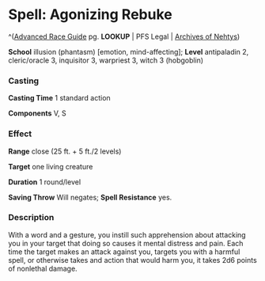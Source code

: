 # Spell: Agonizing Rebuke

^([Advanced Race Guide][ss-agonizing-rebuke] pg. **LOOKUP** | PFS Legal | [Archives of Nehtys][sn-agonizing-rebuke])

**School** illusion (phantasm) [emotion, mind-affecting]; **Level** antipaladin 2, cleric/oracle 3, inquisitor 3, warpriest 3, witch 3 (hobgoblin)

### Casting

**Casting Time** 1 standard action  

**Components** V, S

### Effect

**Range** close (25 ft. + 5 ft./2 levels)  

**Target** one living creature  

**Duration** 1 round/level  

**Saving Throw** Will negates; **Spell Resistance** yes.

### Description

With a word and a gesture, you instill such apprehension about attacking you in your target that doing so causes it mental distress and pain. Each time the target makes an attack against you, targets you with a harmful spell, or otherwise takes and action that would harm you, it takes 2d6 points of nonlethal damage.

[ss-agonizing-rebuke]: http://paizo.com/products/btpy8rv2
[sn-agonizing-rebuke]: http://www.archivesofnethys.com/SpellDisplay.aspx?ItemName=Agonizing%20Rebuke